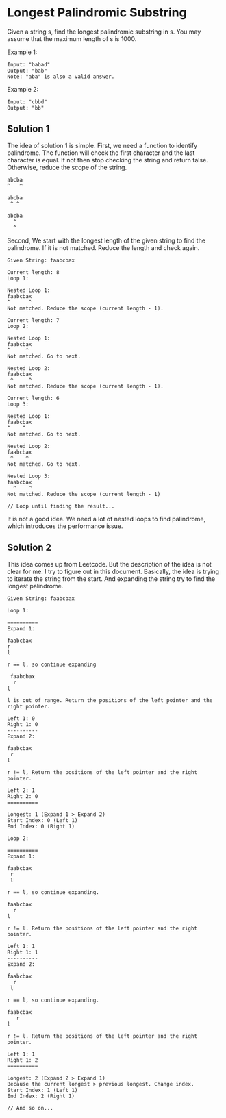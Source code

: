 # Longest Palindromic Substring

Given a string s, find the longest palindromic substring in s. You may assume that the maximum length of s is 1000.

Example 1:

```
Input: "babad"
Output: "bab"
Note: "aba" is also a valid answer.
```

Example 2:

```
Input: "cbbd"
Output: "bb"
```

## Solution 1

The idea of solution 1 is simple. First, we need a function to identify palindrome. The function will check the first character and the last character is equal. If not then stop checking the string and return false. Otherwise, reduce the scope of the string.

```
abcba
^   ^

abcba
 ^ ^

abcba
  ^
  ^
```

Second, We start with the longest length of the given string to find the palindrome. If it is not matched. Reduce the length and check again.

```
Given String: faabcbax
```

```
Current length: 8
Loop 1:

Nested Loop 1:
faabcbax
^      ^
Not matched. Reduce the scope (current length - 1).
```

```
Current length: 7
Loop 2:

Nested Loop 1:
faabcbax
^     ^
Not matched. Go to next.

Nested Loop 2:
faabcbax
 ^     ^
Not matched. Reduce the scope (current length - 1).
```

```
Current length: 6
Loop 3:

Nested Loop 1:
faabcbax
^    ^
Not matched. Go to next.

Nested Loop 2:
faabcbax
 ^    ^
Not matched. Go to next.

Nested Loop 3:
faabcbax
  ^    ^
Not matched. Reduce the scope (current length - 1)

// Loop until finding the result...
```

It is not a good idea. We need a lot of nested loops to find palindrome, which introduces the performance issue.

## Solution 2

This idea comes up from Leetcode. But the description of the idea is not clear for me. I try to figure out in this document. Basically, the idea is trying to iterate the string from the start. And expanding the string try to find the longest palindrome.

```
Given String: faabcbax
```

```
Loop 1:

==========
Expand 1:

faabcbax
r
l

r == l, so continue expanding

 faabcbax
  r
l

l is out of range. Return the positions of the left pointer and the right pointer.

Left 1: 0
Right 1: 0
----------
Expand 2:

faabcbax
 r
l

r != l, Return the positions of the left pointer and the right pointer.

Left 2: 1
Right 2: 0
==========

Longest: 1 (Expand 1 > Expand 2)
Start Index: 0 (Left 1)
End Index: 0 (Right 1)
```

```
Loop 2:

==========
Expand 1:

faabcbax
 r
 l

r == l, so continue expanding.

faabcbax
  r
l

r != l. Return the positions of the left pointer and the right pointer.

Left 1: 1
Right 1: 1
----------
Expand 2:

faabcbax
  r
 l

r == l, so continue expanding.

faabcbax
   r
l

r != l. Return the positions of the left pointer and the right pointer.

Left 1: 1
Right 1: 2
==========

Longest: 2 (Expand 2 > Expand 1)
Because the current longest > previous longest. Change index.
Start Index: 1 (Left 1)
End Index: 2 (Right 1)

// And so on...
```
